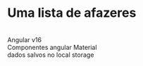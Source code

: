 <h1>Uma lista de afazeres </h1><br>
Angular v16<br>
Componentes angular Material <br>
dados salvos no local storage
